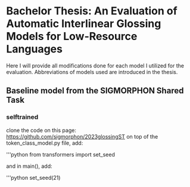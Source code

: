 # Bachelor Thesis: An Evaluation of Automatic Interlinear Glossing Models for Low-Resource Languages

Here I will provide all modifications done for each model I utilized for the evaluation. Abbreviations of models used are introduced in the thesis.

## Baseline model from the SIGMORPHON Shared Task

### selftrained
clone the code on this page: https://github.com/sigmorphon/2023glossingST
on top of the token_class_model.py file, add:

'''python
from transformers import set_seed

and in main(), add:

'''python
set_seed(21)
